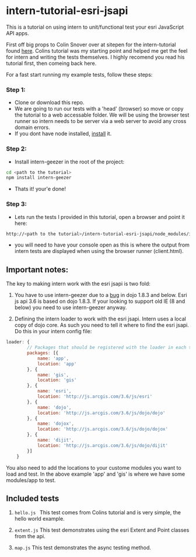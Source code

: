 # intern-tutorial-esri-jsapi

This is a tutorial on using intern to unit/functional test your esri JavaScript API apps.

First off big props to Colin Snover over at sitepen for the intern-tutorial found [here](https://github.com/theintern/intern-tutorial). Colins tutorial was my starting point and helped me get the feel for intern and writing the tests themselves. I highly recomend you read his tutorial first, then comeing back here.

For a fast start running my example tests, follow these steps:

### Step 1:
* Clone or download this repo.
* We are going to run our tests with a 'head' (browser) so move or copy the tutorial to a web accessable folder. We will be using the browser test runner so intern needs to be server via a web server to avoid any cross domain errors.
* If you dont have node installed, [install](http://nodejs.org/) it.

### Step 2:
* Install intern-geezer in the root of the project:

```bash
cd <path to the tutorial>
npm install intern-geezer
```

* Thats it! your'e done!

### Step 3:
* Lets run the tests I provided in this tutorial, open a browser and point it here:

```bash
http://<path to the tutorial>/intern-tutorial-esri-jsapi/node_modules/intern-geezer/client.html?config=tests/intern
```
* you will need to have your console open as this is where the output from intern tests are displayed when using the browser runner (client.html).

## Important notes:

The key to making intern work with the esri jsapi is two fold:

1. You have to use intern-geezer due to a [bug](https://bugs.dojotoolkit.org/ticket/15616) in dojo 1.8.3 and below. Esri js api 3.6 is based on dojo 1.8.3. If your looking to support old IE (8 and below) you need to use intern-geezer anyway.

2. Defining the intern loader to work with the esri jsapi. Intern uses a local copy of dojo core. As such you need to tell it where to find the esri jsapi. Do this in your intern config file:

```javascript
loader: {
        // Packages that should be registered with the loader in each testing environment
    	packages: [{
			name: 'app',
			location: 'app'
		}, {
			name: 'gis',
			location: 'gis'
		}, {
			name: 'esri',
			location: 'http://js.arcgis.com/3.6/js/esri'
		}, {
			name: 'dojo',
			location: 'http://js.arcgis.com/3.6/js/dojo/dojo'
		}, {
			name: 'dojox',
			location: 'http://js.arcgis.com/3.6/js/dojo/dojox'
		}, {
			name: 'dijit',
			location: 'http://js.arcgis.com/3.6/js/dojo/dijit'
		}]
	}
```

You also need to add the locations to your custome modules you want to load and test. In the above example 'app' and 'gis' is where we have some modules/app to test.

## Included tests

1. ```hello.js ``` This test comes from Colins tutorial and is very simple, the hello world example.

2. ```extent.js``` This test demonstrates using the esri Extent and Point classes from the api.

3. ```map.js``` This test demonstrates the async testing method. 